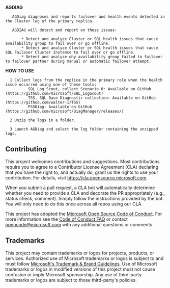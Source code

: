 **AGDIAG**

       AGDiag diagnoses and reports failover and health events detected in the Cluster log of the primary replica.

       AGDIAG will detect and report on these issues:

           * Detect and analyze Cluster or SQL health issues that cause availability group to fail over or go offline.
           * Detect and analyze Cluster or SQL health issues that cause SQL Failover Cluster Instance to fail over or go offline.
           * Detect and analyze why availability group failed to failover to failover partner during manual or automatic failover attempt.

**HOW TO USE**

      1 Collect logs from the replica in the primary role when the health issue occurred using one of these tools:
              SQL Log Scout, collect Scenario 0: Available on GitHub (https://github.com/microsoft/SQL_LogScout)
              TSS, SQL Base Diagnostic collection: Available on GitHub (https://github.com/walter-1/TSS)
              PSSDiag: Available on GitHub (https://github.com/microsoft/DiagManager/releases/)

      2 Unzip the logs in a folder.

      3 Launch AGDiag and select the log folder containing the unzipped logs.


## Contributing

This project welcomes contributions and suggestions.  Most contributions require you to agree to a
Contributor License Agreement (CLA) declaring that you have the right to, and actually do, grant us
the rights to use your contribution. For details, visit https://cla.opensource.microsoft.com.

When you submit a pull request, a CLA bot will automatically determine whether you need to provide
a CLA and decorate the PR appropriately (e.g., status check, comment). Simply follow the instructions
provided by the bot. You will only need to do this once across all repos using our CLA.

This project has adopted the [Microsoft Open Source Code of Conduct](https://opensource.microsoft.com/codeofconduct/).
For more information see the [Code of Conduct FAQ](https://opensource.microsoft.com/codeofconduct/faq/) or
contact [opencode@microsoft.com](mailto:opencode@microsoft.com) with any additional questions or comments.

## Trademarks

This project may contain trademarks or logos for projects, products, or services. Authorized use of Microsoft 
trademarks or logos is subject to and must follow 
[Microsoft's Trademark & Brand Guidelines](https://www.microsoft.com/en-us/legal/intellectualproperty/trademarks/usage/general).
Use of Microsoft trademarks or logos in modified versions of this project must not cause confusion or imply Microsoft sponsorship.
Any use of third-party trademarks or logos are subject to those third-party's policies.
